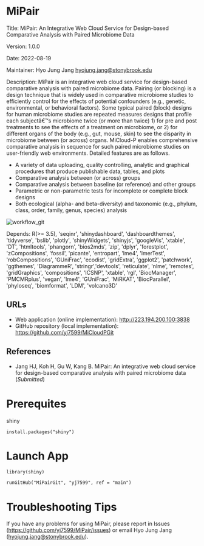 # MiPair

Title: MiPair: An Integrative Web Cloud Service for Design-based Comparative Analysis with Paired Microbiome Data

Version: 1.0.0

Date: 2022-08-19

Maintainer: Hyo Jung Jang <hyojung.jang@stonybrook.edu>

Description: MiPair is an integrative web cloud service for design-based comparative analysis with paired microbiome data. Pairing (or blocking) is a design technique that is widely used in comparative microbiome studies to efficiently control for the effects of potential confounders (e.g., genetic, environmental, or behavioral factors). Some typical paired (block) designs for human microbiome studies are repeated measures designs that profile each subjectâ€™s microbiome twice (or more than twice) 1) for pre and post treatments to see the effects of a treatment on microbiome, or 2) for different organs of the body (e.g., gut, mouse, skin) to see the disparity in microbiome between (or across) organs. MiCloud-P enables comprehensive comparative analysis in sequence for such paired microbiome studies on user-friendly web environments. Detailed features are as follows.

* A variety of data uploading, quality controlling, analytic and graphical procedures that produce publishable data, tables, and plots
* Comparative analysis between (or across) groups
* Comparative analysis between baseline (or reference) and other groups
* Parametric or non-parametric tests for incomplete or complete block designs
* Both ecological (alpha- and beta-diversity) and taxonomic (e.g., phylum, class, order, family, genus, species) analysis

![workflow_git](https://user-images.githubusercontent.com/109124970/188030505-b6dcb1ad-a4bb-47ab-a9c5-75deb96e556a.png)

Depends: R(>= 3.5), 'seqinr', 'shinydashboard', 'dashboardthemes', 'tidyverse', 'bslib', 'plotly', 'shinyWidgets', 'shinyjs', 'googleVis',                       'xtable', 'DT', 'htmltools', 'phangorn', 'bios2mds', 'zip', 'dplyr', 'forestplot', 'zCompositions', 'fossil', 'picante',
                    'entropart', 'lme4', 'lmerTest', 'robCompositions', 'GUniFrac', 'ecodist', 'gridExtra', 'ggplot2', 'patchwork',                               'ggthemes', 'DiagrammeR', 'stringr','devtools', 'reticulate', 'nlme', 'remotes', 'gridGraphics', 'compositions', 'ICSNP',                     'xtable', 'rgl', 'BiocManager', 'PMCMRplus', 'vegan', 'lme4', 'GUniFrac', 'MiRKAT', 'BiocParallel', 'phyloseq',                               'biomformat', 'LDM', 'volcano3D'

## URLs

* Web application (online implementation): http://223.194.200.100:3838
* GitHub repository (local implementation): https://github.com/yj7599/MiCloudPGit

## References

* Jang HJ, Koh H, Gu W, Kang B. MiPair: An integrative web cloud service for design-based comparative analysis with paired microbiome data (*_Submitted_*)

# Prerequites

shiny
```
install.packages("shiny")
```

# Launch App

```
library(shiny)

runGitHub("MiPairGit", "yj7599", ref = "main")
```

# Troubleshooting Tips

If you have any problems for using MiPair, please report in Issues (https://github.com/yj7599/MiPair/issues) or email Hyo Jung Jang (hyojung.jang@stonybrook.edu).
